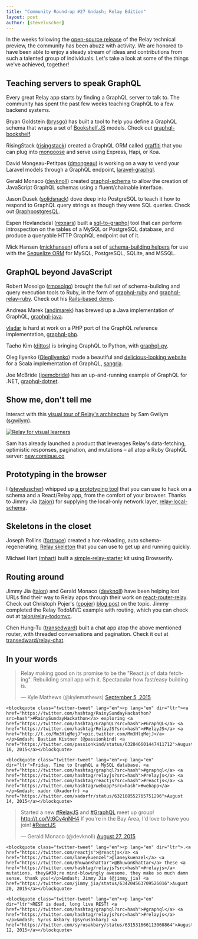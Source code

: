 ```yaml
---
title: "Community Round-up #27 &ndash; Relay Edition"
layout: post
author: [steveluscher]
---
```


In the weeks following the [open-source release](/react/blog/2015/08/11/relay-technical-preview.html) of the Relay technical preview, the community has been abuzz with activity. We are honored to have been able to enjoy a steady stream of ideas and contributions from such a talented group of individuals. Let's take a look at some of the things we've achieved, together!

## Teaching servers to speak GraphQL

Every great Relay app starts by finding a GraphQL server to talk to. The community has spent the past few weeks teaching GraphQL to a few backend systems.

Bryan Goldstein ([brysgo](https://github.com/brysgo)) has built a tool to help you define a GraphQL schema that wraps a set of [Bookshelf.JS](http://bookshelfjs.org/) models. Check out [graphql-bookshelf](https://github.com/brysgo/graphql-bookshelf).

RisingStack ([risingstack](https://github.com/risingstack)) created a GraphQL ORM called [graffiti](https://github.com/RisingStack/graffiti) that you can plug into [mongoose](http://mongoosejs.com/) and serve using Express, Hapi, or Koa.

David Mongeau-Petitpas ([dmongeau](https://github.com/dmongeau)) is working on a way to vend your Laravel models through a GraphQL endpoint, [laravel-graphql](https://github.com/Folkloreatelier/laravel-graphql).

Gerald Monaco ([devknoll](https://github.com/devknoll)) created [graphql-schema](https://github.com/devknoll/graphql-schema) to allow the creation of JavaScript GraphQL schemas using a fluent/chainable interface.

Jason Dusek ([solidsnack](https://github.com/solidsnack)) dove deep into PostgreSQL to teach it how to respond to GraphQL query strings as though they were SQL queries. Check out [GraphpostgresQL](https://github.com/solidsnack/GraphpostgresQL).

Espen Hovlandsdal ([rexxars](https://github.com/rexxars)) built a [sql-to-graphql](https://github.com/vaffel/sql-to-graphql) tool that can perform introspection on the tables of a MySQL or PostgreSQL database, and produce a queryable HTTP GraphQL endpoint out of it.

Mick Hansen ([mickhansen](https://github.com/mickhansen)) offers a set of [schema-building helpers](https://github.com/mickhansen/graphql-sequelize) for use with the [Sequelize ORM](http://docs.sequelizejs.com/en/latest/) for MySQL, PostgreSQL, SQLite, and MSSQL.

## GraphQL beyond JavaScript

Robert Mosolgo ([rmosolgo](https://github.com/rmosolgo)) brought the full set of schema-building and query execution tools to Ruby, in the form of [graphql-ruby](https://github.com/rmosolgo/graphql-ruby) and [graphql-relay-ruby](https://github.com/rmosolgo/graphql-relay-ruby). Check out his [Rails-based demo](https://github.com/rmosolgo/graphql-ruby-demo).

Andreas Marek ([andimarek](https://github.com/andimarek)) has brewed up a Java implementation of GraphQL, [graphql-java](https://github.com/andimarek/graphql-java).

[vladar](https://github.com/vladar) is hard at work on a PHP port of the GraphQL reference implementation, [graphql-php](https://github.com/webonyx/graphql-php).

Taeho Kim ([dittos](https://github.com/dittos)) is bringing GraphQL to Python, with [graphql-py](https://github.com/dittos/graphql-py).

Oleg Ilyenko ([OlegIlyenko](https://github.com/OlegIlyenko)) made a beautiful and [delicious-looking website](http://sangria-graphql.org/) for a Scala implementation of GraphQL, [sangria](https://github.com/sangria-graphql/sangria).

Joe McBride ([joemcbride](https://github.com/joemcbride)) has an up-and-running example of GraphQL for .NET, [graphql-dotnet](https://github.com/joemcbride/graphql-dotnet).

## Show me, don't tell me

Interact with this [visual tour of Relay's architecture](http://sgwilym.github.io/relay-visual-learners/) by Sam Gwilym ([sgwilym](https://github.com/sgwilym)).

<a href="http://sgwilym.github.io/relay-visual-learners/">
  <img src="/react/img/blog/relay-visual-architecture-tour.png" alt="Relay for visual learners" style="max-width:100%">
</a>

Sam has already launched a product that leverages Relay's data-fetching, optimistic responses, pagination, and mutations &ndash; all atop a Ruby GraphQL server: [new.comique.co](http://new.comique.co/)

## Prototyping in the browser

I ([steveluscher](https://github.com/steveluscher)) whipped up [a prototyping tool](https://facebook.github.io/relay/prototyping/playground.html) that you can use to hack on a schema and a React/Relay app, from the comfort of your browser. Thanks to Jimmy Jia ([taion](https://github.com/taion)) for supplying the local-only network layer, [relay-local-schema](https://github.com/relay-tools/relay-local-schema).

## Skeletons in the closet

Joseph Rollins ([fortruce](https://github.com/fortruce)) created a hot-reloading, auto schema-regenerating, [Relay skeleton](https://github.com/fortruce/relay-skeleton) that you can use to get up and running quickly.

Michael Hart ([mhart](https://mhart)) built a [simple-relay-starter](https://github.com/mhart/simple-relay-starter) kit using Browserify.

## Routing around

Jimmy Jia ([taion](https://github.com/taion)) and Gerald Monaco ([devknoll](https://github.com/devknoll)) have been helping lost URLs find their way to Relay apps through their work on [react-router-relay](https://github.com/relay-tools/react-router-relay). Check out Christoph Pojer's ([cpojer](https://github.com/cpojer)) [blog post](https://medium.com/@cpojer/relay-and-routing-36b5439bad9) on the topic. Jimmy completed the Relay TodoMVC example with routing, which you can check out at [taion/relay-todomvc](https://github.com/taion/relay-todomvc).

Chen Hung-Tu ([transedward](https://github.com/transedward)) built a chat app atop the above mentioned router, with threaded conversations and pagination. Check it out at [transedward/relay-chat](https://github.com/transedward/relay-chat).

## In your words

<div class="skinny-row">
  <div class="skinny-col">
    <blockquote class="twitter-tweet" lang="en"><p lang="en" dir="ltr">Relay making good on its promise to be the &quot;React.js of data fetching&quot;. Rebuilding small app with it. Spectacular how fast/easy building is.</p>&mdash; Kyle Mathews (@kylemathews) <a href="https://twitter.com/kylemathews/status/640289107122368513">September 5, 2015</a></blockquote>

    <blockquote class="twitter-tweet" lang="en"><p lang="en" dir="ltr"><a href="https://twitter.com/hashtag/RainySundayHackathon?src=hash">#RainySundayHackathon</a> exploring <a href="https://twitter.com/hashtag/GraphQL?src=hash">#GraphQL</a> <a href="https://twitter.com/hashtag/RelayJS?src=hash">#RelayJS</a> <a href="http://t.co/Mm3HlqMejJ">pic.twitter.com/Mm3HlqMejJ</a></p>&mdash; Bastian Kistner (@passionkind) <a href="https://twitter.com/passionkind/status/632846601447411712">August 16, 2015</a></blockquote>

    <blockquote class="twitter-tweet" lang="en"><p lang="en" dir="ltr">Friday. Time to GraphQL a MySQL database. <a href="https://twitter.com/hashtag/graphql?src=hash">#graphql</a> <a href="https://twitter.com/hashtag/relayjs?src=hash">#relayjs</a> <a href="https://twitter.com/hashtag/reactjs?src=hash">#reactjs</a> <a href="https://twitter.com/hashtag/webapp?src=hash">#webapp</a></p>&mdash; xador (@xadorfr) <a href="https://twitter.com/xadorfr/status/632108552765751296">August 14, 2015</a></blockquote>
  </div>
  <div class="skinny-col">
    <blockquote class="twitter-tweet" lang="en"><p lang="en" dir="ltr">Started a new <a href="https://twitter.com/hashtag/RelayJS?src=hash">#RelayJS</a> and <a href="https://twitter.com/hashtag/GraphQL?src=hash">#GraphQL</a> meet up group! <a href="http://t.co/Vt6Cv4nNH4">http://t.co/Vt6Cv4nNH4</a> If you&#39;re in the Bay Area, I&#39;d love to have you join! <a href="https://twitter.com/hashtag/ReactJS?src=hash">#ReactJS</a></p>&mdash; Gerald Monaco (@devknoll) <a href="https://twitter.com/devknoll/status/636723716123000832">August 27, 2015</a></blockquote>

    <blockquote class="twitter-tweet" lang="en"><p lang="en" dir="ltr">.<a href="https://twitter.com/reactjs">@reactjs</a> <a href="https://twitter.com/laneykuenzel">@laneykuenzel</a> <a href="https://twitter.com/BhuwanKhattar">@BhuwanKhattar</a> these <a href="https://twitter.com/hashtag/relayjs?src=hash">#relayjs</a> mutations. they&#39;re mind-blowingly awesome. they make so much damn sense. thank you!</p>&mdash; Jimmy Jia (@jimmy_jia) <a href="https://twitter.com/jimmy_jia/status/634204563709526016">August 20, 2015</a></blockquote>

    <blockquote class="twitter-tweet" lang="en"><p lang="en" dir="ltr">REST is dead, long live REST! <a href="https://twitter.com/hashtag/graphql?src=hash">#graphql</a> <a href="https://twitter.com/hashtag/relayjs?src=hash">#relayjs</a></p>&mdash; Syrus Akbary (@syrusakbary) <a href="https://twitter.com/syrusakbary/status/631531666113060864">August 12, 2015</a></blockquote>
  </div>
</div>
